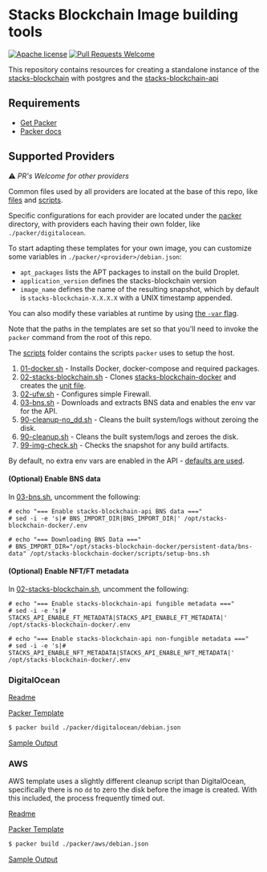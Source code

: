 # Stacks Blockchain Image building tools

[![Apache license](https://img.shields.io/badge/license-Apache%202.0-blue.svg)](LICENSE)
[![Pull Requests Welcome](https://img.shields.io/badge/PRs-welcome-brightgreen.svg?style=flat)](http://makeapullrequest.com)

This repository contains resources for creating a standalone instance of the [stacks-blockchain](https://github.com/stacks-network/stacks-blockchain) with postgres and the [stacks-blockchain-api](https://github.com/hirosystems/stacks-blockchain-api)

## Requirements

- [Get Packer](https://www.packer.io/downloads.html)
- [Packer docs](https://www.packer.io/docs/index.html)

## Supported Providers

⚠️ _PR's Welcome for other providers_

Common files used by all providers are located at the base of this repo, like [files](./files) and [scripts](./scripts).

Specific configurations for each provider are located under the [packer](./packer) directory, with providers each having their own folder, like `./packer/digitalocean`.

To start adapting these templates for your own image, you can customize some variables in `./packer/<provider>/debian.json`:

- `apt_packages` lists the APT packages to install on the build Droplet.
- `application_version` defines the stacks-blockchain version
- `image_name` defines the name of the resulting snapshot, which by default is `stacks-blockchain-X.X.X.X` with a UNIX timestamp appended.

You can also modify these variables at runtime by using [the `-var` flag](https://www.packer.io/docs/templates/legacy_json_templates/user-variables#setting-variables).

Note that the paths in the templates are set so that you'll need to invoke the `packer` command from the root of this repo.

The [scripts](./scripts) folder contains the scripts `packer` uses to setup the host.

1. [01-docker.sh](./scripts/01-docker.sh) - Installs Docker, docker-compose and required packages.
2. [02-stacks-blockchain.sh](./scripts/02-stacks-blockchain.sh) - Clones [stacks-blockchain-docker](https://github.com/stacks-network/stacks-blockchain-docker) and creates the [unit file](./files/etc/systemd/system/stacks.service).
3. [02-ufw.sh](./scripts/02-ufw.sh) - Configures simple Firewall.
4. [03-bns.sh](./scripts/03-bns.sh) - Downloads and extracts BNS data and enables the env var for the API.
5. [90-cleanup-no_dd.sh](./scripts/90-cleanup-no_dd.sh) - Cleans the built system/logs without zeroing the disk.
6. [90-cleanup.sh](./scripts/90-cleanup.sh) - Cleans the built system/logs and zeroes the disk.
7. [99-img-check.sh](./scripts/99-img-check.sh) - Checks the snapshot for any build artifacts.

By default, no extra env vars are enabled in the API - [defaults are used](https://github.com/stacks-network/stacks-blockchain-docker/blob/master/sample.env).

#### (Optional) Enable BNS data

In [03-bns.sh](./scripts/03-bns.sh), uncomment the following:

```
# echo "=== Enable stacks-blockchain-api BNS data ==="
# sed -i -e 's|# BNS_IMPORT_DIR|BNS_IMPORT_DIR|' /opt/stacks-blockchain-docker/.env

# echo "=== Downloading BNS Data ==="
# BNS_IMPORT_DIR="/opt/stacks-blockchain-docker/persistent-data/bns-data" /opt/stacks-blockchain-docker/scripts/setup-bns.sh

```

#### (Optional) Enable NFT/FT metadata

In [02-stacks-blockchain.sh](./scripts/02-stacks-blockchain.sh), uncomment the following:

```
# echo "=== Enable stacks-blockchain-api fungible metadata ==="
# sed -i -e 's|# STACKS_API_ENABLE_FT_METADATA|STACKS_API_ENABLE_FT_METADATA|' /opt/stacks-blockchain-docker/.env

# echo "=== Enable stacks-blockchain-api non-fungible metadata ==="
# sed -i -e 's|# STACKS_API_ENABLE_NFT_METADATA|STACKS_API_ENABLE_NFT_METADATA|' /opt/stacks-blockchain-docker/.env
```

### DigitalOcean

[Readme](./packer/digitalocean/Readme.md)

[Packer Template](./packer/digitalocean/debian.json)

```bash
$ packer build ./packer/digitalocean/debian.json
```

[Sample Output](./packer/digitalocean/Readme.md#sample-output)

### AWS

AWS template uses a slightly different cleanup script than DigitalOcean, specifically there is no `dd` to zero the disk before the image is created. With this included, the process frequently timed out.

[Readme](./packer/aws/Readme.md)

[Packer Template](./packer/aws/debian.json)

```bash
$ packer build ./packer/aws/debian.json
```

[Sample Output](./packer/aws/Readme.md#sample-output)
